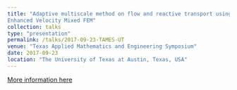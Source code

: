 ```yaml
---
title: "Adaptive multiscale method on flow and reactive transport using numerical homogenization and 
Enhanced Velocity Mixed FEM"
collection: talks
type: "presentation"
permalink: /talks/2017-09-23-TAMES-UT
venue: "Texas Applied Mathematics and Engineering Symposium"
date: 2017-09-23
location: "The University of Texas at Austin, Texas, USA"
---
```


[More information here](http://tames.io/)
